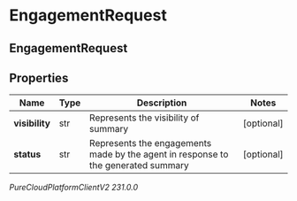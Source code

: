 # EngagementRequest

## EngagementRequest

## Properties

|Name | Type | Description | Notes|
|------------ | ------------- | ------------- | -------------|
| **visibility** | str | Represents the visibility of summary | [optional] |
| **status** | str | Represents the engagements made by the agent in response to the generated summary | [optional] |



_PureCloudPlatformClientV2 231.0.0_
